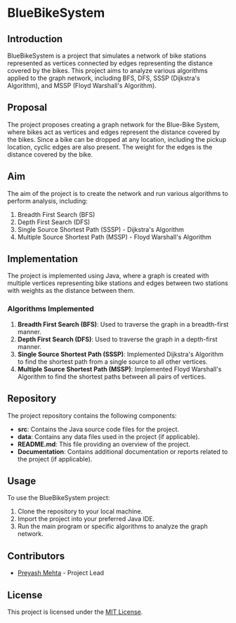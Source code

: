 # BlueBikeSystem

## Introduction
BlueBikeSystem is a project that simulates a network of bike stations represented as vertices connected by edges representing the distance covered by the bikes. This project aims to analyze various algorithms applied to the graph network, including BFS, DFS, SSSP (Dijkstra's Algorithm), and MSSP (Floyd Warshall's Algorithm).

## Proposal
The project proposes creating a graph network for the Blue-Bike System, where bikes act as vertices and edges represent the distance covered by the bikes. Since a bike can be dropped at any location, including the pickup location, cyclic edges are also present. The weight for the edges is the distance covered by the bike.

## Aim
The aim of the project is to create the network and run various algorithms to perform analysis, including:
1. Breadth First Search (BFS)
2. Depth First Search (DFS)
3. Single Source Shortest Path (SSSP) - Dijkstra's Algorithm
4. Multiple Source Shortest Path (MSSP) - Floyd Warshall's Algorithm

## Implementation
The project is implemented using Java, where a graph is created with multiple vertices representing bike stations and edges between two stations with weights as the distance between them.

### Algorithms Implemented
1. **Breadth First Search (BFS)**: Used to traverse the graph in a breadth-first manner.
2. **Depth First Search (DFS)**: Used to traverse the graph in a depth-first manner.
3. **Single Source Shortest Path (SSSP)**: Implemented Dijkstra's Algorithm to find the shortest path from a single source to all other vertices.
4. **Multiple Source Shortest Path (MSSP)**: Implemented Floyd Warshall's Algorithm to find the shortest paths between all pairs of vertices.

## Repository
The project repository contains the following components:
- **src**: Contains the Java source code files for the project.
- **data**: Contains any data files used in the project (if applicable).
- **README.md**: This file providing an overview of the project.
- **Documentation**: Contains additional documentation or reports related to the project (if applicable).

## Usage
To use the BlueBikeSystem project:
1. Clone the repository to your local machine.
2. Import the project into your preferred Java IDE.
3. Run the main program or specific algorithms to analyze the graph network.

## Contributors
- [Preyash Mehta](https://www.linkedin.com/in/preyash-mehta/) - Project Lead

## License
This project is licensed under the [MIT License](link-to-license-file).
